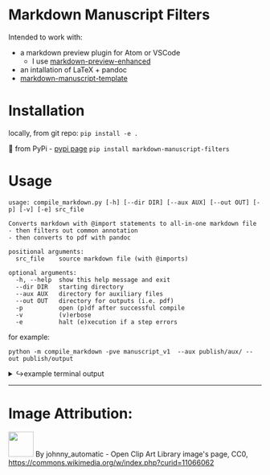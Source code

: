 # Markdown Manuscript Filters
Intended to work with: 
- a markdown preview plugin for Atom or VSCode 
  - I use [markdown-preview-enhanced]()
- an intallation of LaTeX + pandoc 
- [markdown-manuscript-template]()

# Installation 
locally, from git repo:
`pip install -e .`

🚧 
from PyPi - [pypi page](https://pypi.org/project/markdown-manuscript-filters/)
`pip install markdown-manuscript-filters`


# Usage 
```
usage: compile_markdown.py [-h] [--dir DIR] [--aux AUX] [--out OUT] [-p] [-v] [-e] src_file

Converts markdown with @import statements to all-in-one markdown file 
- then filters out common annotation 
- then converts to pdf with pandoc

positional arguments:
  src_file    source markdown file (with @imports)

optional arguments:
  -h, --help  show this help message and exit
  --dir DIR   starting directory
  --aux AUX   directory for auxiliary files
  --out OUT   directory for outputs (i.e. pdf)
  -p          open (p)df after successful compile
  -v          (v)erbose
  -e          halt (e)xecution if a step errors
```

for example:
```
python -m compile_markdown -pve manuscript_v1  --aux publish/aux/ --out publish/output
```
<details><summary>↪example terminal output</summary>

```
.. compiling @imports ..
importing: 1_introduction.md
importing: 2_methods.md
importing: 3_results.md
writing compiled file to : tests/publish/aux/mv1_out.md
.. re-adding yaml ..
.. re-adding yaml, again ..
.. undoing line wrap ..
☼☼ PDF export complete ☼☼
☼☼ available at tests/publish/output/manuscript_v1.pdf ☼☼
```
</details>

---
# Image Attribution:

<img src="tests/Pan_flute.svg" height=50></img>
By johnny_automatic - Open Clip Art Library image's page, CC0, https://commons.wikimedia.org/w/index.php?curid=11066062
